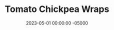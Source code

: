 ---
layout: post
title:  "Tomato Chickpea Wraps"
date:   2023-05-01 00:00:00 -05000
categories: 
- Recipes
- Meatless
permalink: /recipes/chickpea-wrap
image: /assets/Food/Meatless/Chickpea Wrap/chickpea-wrap.jpg
ing: chickpeawrap-ing
facts: chickpeawrap-facts
Prep: 5
Rest: 
Cook: 40
Source1: https://www.youtube.com/watch?v=iKMI1xkU_oo
Source2: 
whisk: https://s.samsungfood.com/hU52x
tags: 
- chana masala
- tortilla
- wrap
- sandwich
- tomato
- chickpea
- garbanzo
- bean
- curry
- indian
- rice
Description: These tomato chickpea wraps are inspired by Indian Chana Masala, but made much simpler and easier for you to easily make for yourself for a weekday lunch. Serve on a tortilla, like my <a href="tortilla">Oat-Wheat Tortillas</a>, or with a side of rice.
Instructions: 
- Cook the rice in a medium pot according to directions, about 25 minutes. Or serve with tortillas instead<br><br>

- Meanwhile, dice onions small and add it to 12” pan with some oil, salt, and minced garlic.  Cook over medium heat for 5 minutes, covered<br><br>

- Pour in the tomatoes and chilies. Drain and rinse the chickpeas, and dump those in too. Season with paprika, garlic powder, onion powder, and black pepper<br><br>

- Pour some water in the cans of peppers/tomatoes, about halfway up the cans, and rinse them out into the pan, enough to slightly cover all the food<br><br>

- Let simmer on medium for 25 minutes until thickened, uncovered<br><br>

- Squeeze in some lemon juice and dash in some red pepper flakes. Taste for salt if needed. Serve over rice or in a tortilla
---